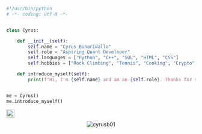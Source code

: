 ```python
#!/usr/bin/python
# -*- coding: utf-8 -*-


class Cyrus:

    def __init__(self):
        self.name = "Cyrus Buhariwalla"
        self.role = "Aspiring Quant Developer"
        self.languages = ["Python", "C++", "SQL", "HTML", "CSS"]
        self.hobbies = ["Rock Climbing", "Tennis", "Cooking", "Crypto", "Quant Trading"] 

    def introduce_myself(self):
        print(f"Hi, I'm {self.name} and am an {self.role}. Thanks for stopping by!")


me = Cyrus()
me.introduce_myself()
```

<a href="https://www.linkedin.com/in/cyrus-buhariwalla-2012461a8/">
  <img align="left" alt="Cyrus's LinkedIN" width="22px" src="https://raw.githubusercontent.com/peterthehan/peterthehan/master/assets/linkedin.svg" />
</a>

<br />


<p align="center"> <img src="https://github-readme-stats.vercel.app/api?username=cyrusb01&show_icons=true&theme=gotham&count_private=true" alt="cyrusb01" />
